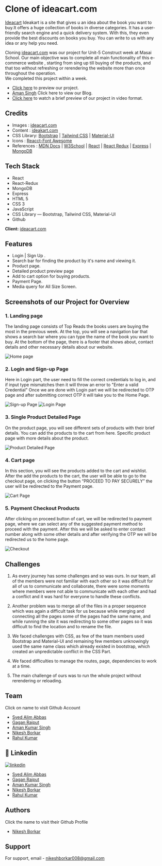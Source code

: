 # Clone of ideacart.com

[Ideacart](https://ideakart.com/) Ideakart is a site that gives u an idea about the book you want to buy.It offers a huge collection of books in diverse categories. It has a user-friendly search engine and a quick delivery system. With this, they even provide the best discounts on books you buy. You can write to us with any idea or any help you need.

Cloning [ideacart.com](https://ideakart.com/) was our project for Unit-5 Construct week at Masai School. Our main objective was to complete all main functionality of this e-commerce website , starting from sing up till buying of the products, and that too without refreshing or rerendering the website more than once throughout the operation.  
We completed this project within a week.

- [Click here](https://ideacart.netlify.app/) to preview our project.
- [Aman Singh](https://medium.com/@aman.iit96/clone-of-ideakart-com-82129757204f) Click here to view our Blog.
- [Click here](https://drive.google.com/file/d/1cW8y1fp5YA9gejIMM8XZbWFqRGwb9_Cp/view?usp=sharing) to watch a brief preview of our project in video format.

## Credits

- Images : [ideacart.com](https://ideakart.com/)
- Content : [ideakart.com](https://ideakart.com/)
- CSS Library: [Bootstrap](https://getbootstrap.com/) | [Tailwind CSS](https://tailwindcss.com/) | [Material-UI](https://v4.mui.com/)
- Icons : [Reacct-Font Awesome](https://fontawesome.com/)
- References : [MDN Docs](https://developer.mozilla.org/en-US/) | [W3School](https://www.w3schools.com/) | [React](https://reactjs.org/) | [React Redux](https://react-redux.js.org/) | [Express](https://expressjs.com/) | [MongoDB](https://www.mongodb.com/)

## Tech Stack
- React
- React-Redux
- MongoDB
- Express
- HTML 5
- CSS 3
- JavaScript
- CSS Library — Bootstrap, Tailwind CSS, Material-UI
- Github

**Client:** [ideacart.com](https://ideakart.com/)

## Features
- Login | Sign Up .
- Search bar for finding the product by it's name and viewing it.
- Product page.
- Detailed product preview page
- Add to cart option for buying products.
- Payment Page.
- Media query for All Size Screen.

## Screenshots of our Project for Overview

### 1. Landing page

The landing page consists of Top Reads the books users are buying the most in the previous week. At the top, you will see a navigation bar that shows a search bar where you can type the name of the book you want to buy. At the bottom of the page, there is a footer that shows about, contact details and other necessary details about our website.

![Home page](https://miro.medium.com/max/1400/1*N1tAo78HK6qa8PY9IiKyjw.png)

### 2. Login and Sign-up Page

Here in Login part, the user need to fill the correct credentials to log in, and if input type mismatches then it will throw an error to "Enter a valid Credential"
Once we are done with Login part we will be redirected to OTP page and after submitting correct OTP it will take you to the Home Page.

![Sign-up Page](https://miro.medium.com/max/1400/1*z9RaZYNCgDfRYbj-cQaObw.png)
![Login Page](https://miro.medium.com/max/1400/1*z9RaZYNCgDfRYbj-cQaObw.png)

### 3. Single Product Detailed Page

On the product page, you will see different sets of products with their brief details.
You can add the products to the cart from here.
Specific product page with more details about the product.

![Product Detailed Page](https://miro.medium.com/max/1400/1*4Yqkt4nQDBYkXFC8exMQFg.png)

### 4. Cart page

In this section, you will see the products added to the cart and wishlist.
After the add the products to the cart, the user will be able to go to the checkout page, on clicking the button “PROCEED TO PAY SECURELY” the user will be redirected to the Payment page.

![Cart Page](https://miro.medium.com/max/1400/1*_PKgbsR96JYs41wM8O6U5g.png)

### 5. Payment Checkout Products

After clicking on proceed button of cart, we will be redirected to payment page, where we can select any of the suggested payment method to proceed with the payment. After this we will be asked to enter contact number along with some other details and after verifying the OTP we will be redirected us to the home page.

![Checkout](https://miro.medium.com/max/1400/1*QiH9FBLxJCg7iwbAnEHstg.png)


## Challenges

1. As every journey has some challenges and so was ours. In our team, all of the members were not familiar with each other so it was difficult for all of us to communicate and collaborate, there were some moments where members were not able to communicate with each other and had a conflict and it was hard for everyone to handle these conflicts.

2. Another problem was to merge all of the files in a proper sequence which was again a difficult task for us because while merging and connecting all the pages some of the pages had the same name, and while running the site it was redirecting to some other pages so it was difficult to find the location and to rename the file.

3. We faced challenges with CSS, as few of the team members used Bootstrap and Material-UI and remaining few members unknowingly used the same name class which already existed in bootstrap, which created an unpredictable conflict in the CSS Part.

4. We faced difficulties to manage the routes, page, dependencies to work at a time.
 
5. The main challenge of ours was to run the whole project without rerendering or reloading.

## Team
Click on name to visit Github Account

- [Syed Alim Abbas](https://github.com/SAlimAbbas)
- [Gagan Rajput](https://github.com/gaganrajput7)
- [Aman Kumar Singh](https://github.com/amansingh1712)
- [Nikesh Borkar](https://github.com/NikeshBorkar)
- [Rahul Kumar](https://github.com/krRahul10)

## 🔗 Linkedin

[![linkedin](https://img.shields.io/badge/linkedin-0A66C2?style=for-the-badge&logo=linkedin&logoColor=white)](https://www.linkedin.com/in/nikesh-borkar/)

- [Syed Alim Abbas](https://www.linkedin.com/in/syed-alim-abbas-2587aa228/)
- [Gagan Rajput](https://www.linkedin.com/in/gaganrajput7/) 
- [Aman Kumar Singh](https://www.linkedin.com/in/amansingh211/) 
- [Nikesh Borkar](https://www.linkedin.com/in/nikesh-borkar/)
- [Rahul Kumar](https://www.linkedin.com/in/rahul-kumar-42b196233/)

## Authors
Click the name to visit their Github Profile
- [Nikesh Borkar](https://github.com/NikeshBorkar)

## Support

For support, email - [nikeshborkar008@gmail.com](nikeshborkar008@gmail.com)
